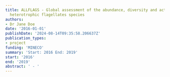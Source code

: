 ```yaml
---
title: ALLFLAGS - Global assessment of the abundance, diversity and activity of marine
  heterotrophic flagellates species
authors:
- Dr Jane Doe
date: '2016-01-01'
publishDate: '2024-08-14T09:35:58.206637Z'
publication_types:
- project
funding: 'MINECO'
summary: 'Start: 2016 End: 2019'
start: '2016'
end: '2019'
abstract: ' - '
---
```

